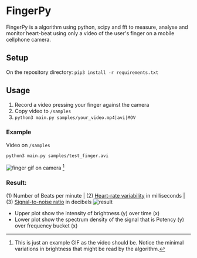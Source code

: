 # FingerPy

FingerPy is a algorithm using python, scipy and fft to measure, analyse and monitor heart-beat using only a video of the user's finger on a mobile cellphone camera.


## Setup
On the repository directory:
```pip3 install -r requirements.txt```


## Usage
1. Record a video pressing your finger against the camera
2. Copy video to ```/samples```
3. ```python3 main.py samples/your_video.mp4|avi|MOV```


### Example
Video on ```/samples```

```python3 main.py samples/test_finger.avi```

![finger gif on camera](https://media0.giphy.com/media/gXzebxu2b6ZCgd8uUl/giphy.gif?cid=790b76114d6f1ae5ce4db8e03bf93cd99f7e25594edb00a7&rid=giphy.gif&ct=g) [^1]

[^1]: This is just an example GIF as the video should be. Notice the minimal variations in brightness that might be read by the algorithm.


### Result:
(1) Number of Beats per minute  |  (2) [Heart-rate variability](https://en.wikipedia.org/wiki/Heart_rate_variability) in milliseconds  | (3) [Signal-to-noise ratio](https://en.wikipedia.org/wiki/Signal-to-noise_ratio) in decibels
![result](results.png)

- Upper plot show the intensity of brightness (y) over time (x)
- Lower plot show the spectrum density of the signal that is Potency (y) over frequency bucket (x)